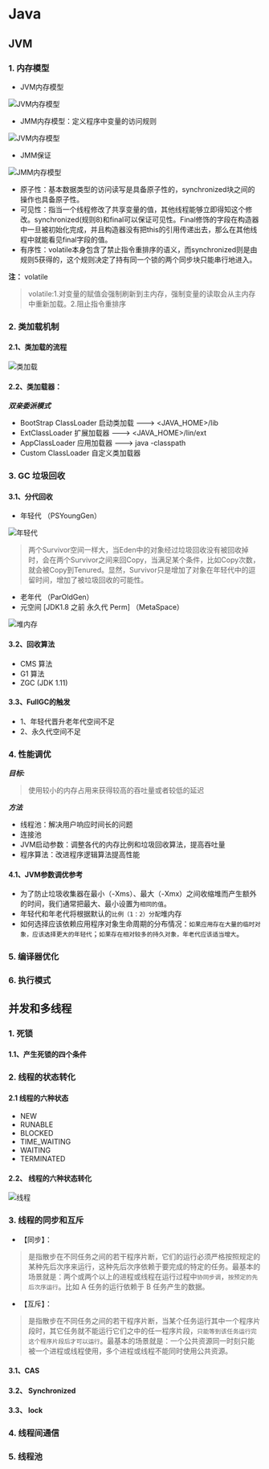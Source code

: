 # Java

## JVM

### 1. 内存模型

- JVM内存模型

![JVM内存模型](img/jvm_01.jpg 'JVM内存模型')

- JMM内存模型：定义程序中变量的访问规则

![JVM内存模型](img/jvm_02.jpg 'JVM内存模型')

- JMM保证

![JMM内存模型](img/jvm_03.jpg 'JMM内存模型')

- 原子性：基本数据类型的访问读写是具备原子性的，synchronized块之间的操作也具备原子性。
- 可见性：指当一个线程修改了共享变量的值，其他线程能够立即得知这个修改。synchronized(规则8)和final可以保证可见性。Final修饰的字段在构造器中一旦被初始化完成，并且构造器没有把this的引用传递出去，那么在其他线程中就能看见final字段的值。
- 有序性：volatile本身包含了禁止指令重排序的语义，而synchronized则是由规则5获得的，这个规则决定了持有同一个锁的两个同步块只能串行地进入。


**注：** volatile

> volatile:1.对变量的赋值会强制刷新到主内存，强制变量的读取会从主内存中重新加载。2.阻止指令重排序

### 2. 类加载机制

#### 2.1、类加载的流程

![类加载](img/jvm_04.png '类加载流程')

#### 2.2、类加载器：

***双亲委派模式***

- BootStrap ClassLoader 启动类加载 --->  <JAVA_HOME>/lib
- ExtClassLoader 扩展加载器  --->  <JAVA_HOME>/lin/ext
- AppClassLoader 应用加载器   --->   java -classpath
- Custom ClassLoader 自定义类加载器

### 3. GC 垃圾回收

#### 3.1、分代回收

- 年轻代  （PSYoungGen）

![年轻代](img/jvm_06.png '年轻代')

>两个Survivor空间一样大，当Eden中的对象经过垃圾回收没有被回收掉时，会在两个Survivor之间来回Copy，当满足某个条件，比如Copy次数，就会被Copy到Tenured。显然，Survivor只是增加了对象在年轻代中的逗留时间，增加了被垃圾回收的可能性。

- 老年代  （ParOldGen）
- 元空间   [JDK1.8 之前 永久代 Perm]   （MetaSpace）

![堆内存](img/jvm_05.png '堆内存')

#### 3.2、回收算法

- CMS 算法
- G1 算法
- ZGC (JDK 1.11)

#### 3.3、FullGC的触发

- 1、年轻代晋升老年代空间不足
- 2、永久代空间不足

### 4. 性能调优

***目标:***

>使用较小的内存占用来获得较高的吞吐量或者较低的延迟

***方法***

- 线程池：解决用户响应时间长的问题
- 连接池
- JVM启动参数：调整各代的内存比例和垃圾回收算法，提高吞吐量
- 程序算法：改进程序逻辑算法提高性能

#### 4.1、JVM参数调优参考

- 为了防止垃圾收集器在最小（-Xms）、最大（-Xmx）之间收缩堆而产生额外的时间，我们通常把最大、最小设置为`相同的值`。
- 年轻代和年老代将根据默认的`比例（1：2）分配`堆内存
- 如何选择应该依赖应用程序对象生命周期的分布情况：`如果应用存在大量的临时对象，应该选择更大的年轻代`；`如果存在相对较多的持久对象，年老代应该适当增大`。

### 5. 编译器优化

### 6. 执行模式

## 并发和多线程

### 1. 死锁

#### 1.1、产生死锁的四个条件



### 2. 线程的状态转化

#### 2.1 线程的六种状态

- NEW
- RUNABLE
- BLOCKED
- TIME_WAITING
- WAITING
- TERMINATED

#### 2.2、 线程的六种状态转化

![线程](img/thread_01.png '线程状态转化')

### 3. 线程的同步和互斥

- 【同步】：
>是指散步在不同任务之间的若干程序片断，它们的运行必须严格按照规定的某种先后次序来运行，这种先后次序依赖于要完成的特定的任务。最基本的场景就是：两个或两个以上的进程或线程在运行过程中`协同步调`，`按预定的先后次序运行`。比如 A 任务的运行依赖于 B 任务产生的数据。
- 【互斥】：
>是指散步在不同任务之间的若干程序片断，当某个任务运行其中一个程序片段时，其它任务就不能运行它们之中的任一程序片段，`只能等到该任务运行完这个程序片段后才可以运行`。最基本的场景就是：一个公共资源同一时刻只能被一个进程或线程使用，多个进程或线程不能同时使用公共资源。

#### 3.1、CAS

#### 3.2、 Synchronized

#### 3.3、 lock

### 4. 线程间通信

### 5. 线程池
